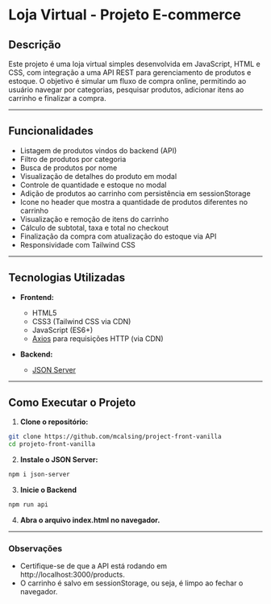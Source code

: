 # Loja Virtual - Projeto E-commerce

## Descrição

Este projeto é uma loja virtual simples desenvolvida em JavaScript, HTML e CSS, com integração a uma API REST para gerenciamento de produtos e estoque. O objetivo é simular um fluxo de compra online, permitindo ao usuário navegar por categorias, pesquisar produtos, adicionar itens ao carrinho e finalizar a compra.

---

## Funcionalidades

- Listagem de produtos vindos do backend (API)
- Filtro de produtos por categoria
- Busca de produtos por nome
- Visualização de detalhes do produto em modal
- Controle de quantidade e estoque no modal
- Adição de produtos ao carrinho com persistência em sessionStorage
- Icone no header que mostra a quantidade de produtos diferentes no carrinho
- Visualização e remoção de itens do carrinho
- Cálculo de subtotal, taxa e total no checkout
- Finalização da compra com atualização do estoque via API
- Responsividade com Tailwind CSS

---

## Tecnologias Utilizadas

- **Frontend:**  
  - HTML5  
  - CSS3 (Tailwind CSS via CDN)  
  - JavaScript (ES6+)
  - [Axios](https://axios-http.com/) para requisições HTTP (via CDN)

- **Backend:**  
  - [JSON Server](https://github.com/typicode/json-server)

---

## Como Executar o Projeto

1. **Clone o repositório:**
  ```bash
  git clone https://github.com/mcalsing/project-front-vanilla
  cd projeto-front-vanilla
  ```

2. **Instale o JSON Server:**
  ```bash
  npm i json-server
  ```

3. **Inicie o Backend**
  ```bash
  npm run api
  ```

4. **Abra o arquivo index.html no navegador.**
---

### Observações
  - Certifique-se de que a API está rodando em http://localhost:3000/products.
  - O carrinho é salvo em sessionStorage, ou seja, é limpo ao fechar o navegador.